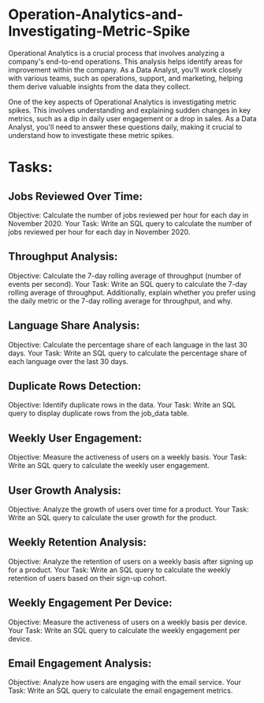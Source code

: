 # Operation-Analytics-and-Investigating-Metric-Spike
Operational Analytics is a crucial process that involves analyzing a company's end-to-end operations. This analysis helps identify areas for improvement within the company. As a Data Analyst, you'll work closely with various teams, such as operations, support, and marketing, helping them derive valuable insights from the data they collect.

One of the key aspects of Operational Analytics is investigating metric spikes. This involves understanding and explaining sudden changes in key metrics, such as a dip in daily user engagement or a drop in sales. As a Data Analyst, you'll need to answer these questions daily, making it crucial to understand how to investigate these metric spikes.

# Tasks:

## Jobs Reviewed Over Time:
Objective: Calculate the number of jobs reviewed per hour for each day in November 2020.
Your Task: Write an SQL query to calculate the number of jobs reviewed per hour for each day in November 2020.
##  Throughput Analysis:
Objective: Calculate the 7-day rolling average of throughput (number of events per second).
Your Task: Write an SQL query to calculate the 7-day rolling average of throughput. Additionally, explain whether you prefer using the daily metric or the 7-day rolling average for throughput, and why.
##  Language Share Analysis:
Objective: Calculate the percentage share of each language in the last 30 days.
Your Task: Write an SQL query to calculate the percentage share of each language over the last 30 days.
##  Duplicate Rows Detection:
Objective: Identify duplicate rows in the data.
Your Task: Write an SQL query to display duplicate rows from the job_data table.

##  Weekly User Engagement:
Objective: Measure the activeness of users on a weekly basis.
Your Task: Write an SQL query to calculate the weekly user engagement.
##  User Growth Analysis:
Objective: Analyze the growth of users over time for a product.
Your Task: Write an SQL query to calculate the user growth for the product.
##  Weekly Retention Analysis:
Objective: Analyze the retention of users on a weekly basis after signing up for a product.
Your Task: Write an SQL query to calculate the weekly retention of users based on their sign-up cohort.
##  Weekly Engagement Per Device:
Objective: Measure the activeness of users on a weekly basis per device.
Your Task: Write an SQL query to calculate the weekly engagement per device.
##  Email Engagement Analysis:
Objective: Analyze how users are engaging with the email service.
Your Task: Write an SQL query to calculate the email engagement metrics.
